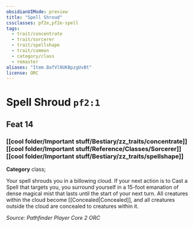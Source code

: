 ```yaml
---
obsidianUIMode: preview
title: "Spell Shroud"
cssclasses: pf2e,pf2e-spell
tags:
  - trait/concentrate
  - trait/sorcerer
  - trait/spellshape
  - trait/common
  - category/class
  - remaster
aliases: "Item.BafVl0UKBpzgUvBt"
license: ORC
---
```

# Spell Shroud `pf2:1`
## Feat 14
### [[cool folder/Important stuff/Bestiary/zz_traits/concentrate]][[cool folder/Important stuff/Reference/Classes/Sorcerer]][[cool folder/Important stuff/Bestiary/zz_traits/spellshape]]

**Category** class; 




Your spell shrouds you in a billowing cloud. If your next action is to Cast a Spell that targets you, you surround yourself in a 15-foot emanation of dense magical mist that lasts until the start of your next turn. All creatures within the cloud become [[Concealed|Concealed]], and all creatures outside the cloud are concealed to creatures within it.

*Source: Pathfinder Player Core 2*
*ORC*